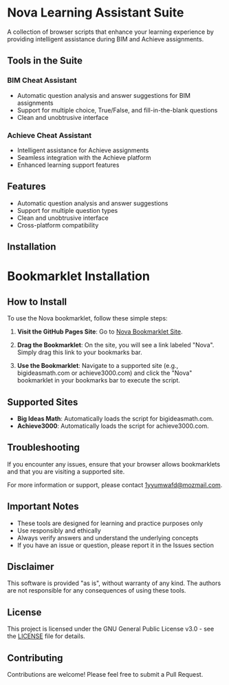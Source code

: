 # Nova Learning Assistant Suite

A collection of browser scripts that enhance your learning experience by providing intelligent assistance during BIM and Achieve assignments.

## Tools in the Suite

### BIM Cheat Assistant
- Automatic question analysis and answer suggestions for BIM assignments
- Support for multiple choice, True/False, and fill-in-the-blank questions
- Clean and unobtrusive interface

### Achieve Cheat Assistant
- Intelligent assistance for Achieve assignments
- Seamless integration with the Achieve platform
- Enhanced learning support features

## Features

- Automatic question analysis and answer suggestions
- Support for multiple question types
- Clean and unobtrusive interface
- Cross-platform compatibility

## Installation

# Bookmarklet Installation

## How to Install

To use the Nova bookmarklet, follow these simple steps:

1. **Visit the GitHub Pages Site**: Go to [Nova Bookmarklet Site](https://cpmjaguar1234.github.io/nova).

2. **Drag the Bookmarklet**: On the site, you will see a link labeled "Nova". Simply drag this link to your bookmarks bar.

3. **Use the Bookmarklet**: Navigate to a supported site (e.g., bigideasmath.com or achieve3000.com) and click the "Nova" bookmarklet in your bookmarks bar to execute the script.

## Supported Sites

- **Big Ideas Math**: Automatically loads the script for bigideasmath.com.
- **Achieve3000**: Automatically loads the script for achieve3000.com.

## Troubleshooting

If you encounter any issues, ensure that your browser allows bookmarklets and that you are visiting a supported site.

For more information or support, please contact [1yyumwafd@mozmail.com](mailto:1yyumwafd@mozmail.com).

## Important Notes

- These tools are designed for learning and practice purposes only
- Use responsibly and ethically
- Always verify answers and understand the underlying concepts
- If you have an issue or question, please report it in the Issues section

## Disclaimer

This software is provided "as is", without warranty of any kind. The authors are not responsible for any consequences of using these tools.

## License

This project is licensed under the GNU General Public License v3.0 - see the [LICENSE](LICENSE) file for details.

## Contributing

Contributions are welcome! Please feel free to submit a Pull Request.
